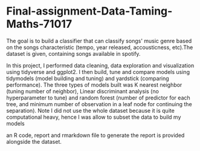 # Final-assignment-Data-Taming-Maths-71017


The goal is to build a classifier that can classify songs' music genre based on the songs characteristic (tempo, year released, accousticness, etc).The dataset is given, containing songs available in spotify.

In this project, I performed data cleaning, data exploration and visualization using tidyverse and ggplot2. I then build, tune and compare models using tidymodels (model building and tuning) and yardstick (comparing performance). The three types of models built was K nearest neighbor (tuning number of neighbor), Linear discriminant analysis (no hyperparameter to tune) and random forest (number of predictor for each tree, and minimum number of observation in a leaf node for continuing the separation). Note I did not use the whole dataset because it is quite computational heavy, hence I was allow to subset the data to build my models

an R code, report and rmarkdown file to generate the report is provided alongside the dataset.
